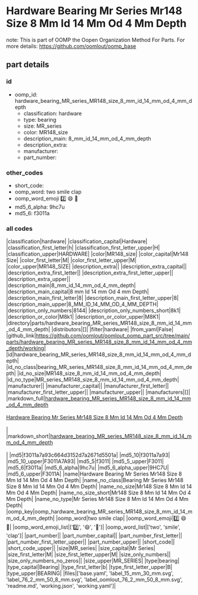 # Hardware Bearing Mr Series Mr148 Size 8 Mm Id 14 Mm Od 4 Mm Depth  

note: This is part of OOMP the Oopen Organization Method For Parts. For more details: https://github.com/oomlout/oomp_base

##  part details





### id
* oomp_id: hardware_bearing_MR_series_MR148_size_8_mm_id_14_mm_od_4_mm_depth
  * classification: hardware
  * type: bearing
  * size: MR_series
  * color: MR148_size
  * description_main: 8_mm_id_14_mm_od_4_mm_depth
  * description_extra: 
  * manufacturer: 
  * part_number: 

### other_codes
* short_code: 
* oomp_word: two smile clap
* oomp_word_emoji :two: :smile: :clap:
* md5_6_alpha: 9hc7u
* md5_6: f3011a

### all codes 
|classification|hardware|
|classification_capital|Hardware|
|classification_first_letter|h|
|classification_first_letter_upper|H|
|classification_upper|HARDWARE|
|color|MR148_size|
|color_capital|Mr148 Size|
|color_first_letter|M|
|color_first_letter_upper|M|
|color_upper|MR148_SIZE|
|description_extra||
|description_extra_capital||
|description_extra_first_letter||
|description_extra_first_letter_upper||
|description_extra_upper||
|description_main|8_mm_id_14_mm_od_4_mm_depth|
|description_main_capital|8 mm Id 14 mm Od 4 mm Depth|
|description_main_first_letter|8|
|description_main_first_letter_upper|8|
|description_main_upper|8_MM_ID_14_MM_OD_4_MM_DEPTH|
|description_only_numbers|8144|
|description_only_numbers_short|8k1|
|description_or_color|M8k1|
|description_or_color_upper|M8K1|
|directory|parts/hardware_bearing_MR_series_MR148_size_8_mm_id_14_mm_od_4_mm_depth|
|distributors|[]|
|filter|hardware|
|from_yaml|False|
|github_link|https://github.com/oomlout/oomlout_oomp_part_src/tree/main/parts/hardware_bearing_MR_series_MR148_size_8_mm_id_14_mm_od_4_mm_depth/working|
|id|hardware_bearing_MR_series_MR148_size_8_mm_id_14_mm_od_4_mm_depth|
|id_no_class|bearing_MR_series_MR148_size_8_mm_id_14_mm_od_4_mm_depth|
|id_no_size|MR148_size_8_mm_id_14_mm_od_4_mm_depth|
|id_no_type|MR_series_MR148_size_8_mm_id_14_mm_od_4_mm_depth|
|manufacturer||
|manufacturer_capital||
|manufacturer_first_letter||
|manufacturer_first_letter_upper||
|manufacturer_upper||
|manufacturers|[]|
|markdown_full|[hardware_bearing_MR_series_MR148_size_8_mm_id_14_mm_od_4_mm_depth](https://github.com/oomlout/oomlout_oomp_part_src/tree/main/parts/hardware_bearing_MR_series_MR148_size_8_mm_id_14_mm_od_4_mm_depth/working)<br>[](https://github.com/oomlout/oomlout_oomp_part_src/tree/main/parts/hardware_bearing_MR_series_MR148_size_8_mm_id_14_mm_od_4_mm_depth/working)<br>[Hardware Bearing Mr Series Mr148 Size 8 Mm Id 14 Mm Od 4 Mm Depth](https://github.com/oomlout/oomlout_oomp_part_src/tree/main/parts/hardware_bearing_MR_series_MR148_size_8_mm_id_14_mm_od_4_mm_depth/working)<br><br>|
|markdown_short|[hardware_bearing_MR_series_MR148_size_8_mm_id_14_mm_od_4_mm_depth](https://github.com/oomlout/oomlout_oomp_part_src/tree/main/parts/hardware_bearing_MR_series_MR148_size_8_mm_id_14_mm_od_4_mm_depth/working)<br><br>|
|md5|f3011a7a93c664d3152d7a2671d5501a|
|md5_10|f3011a7a93|
|md5_10_upper|F3011A7A93|
|md5_5|f3011|
|md5_5_upper|F3011|
|md5_6|f3011a|
|md5_6_alpha|9hc7u|
|md5_6_alpha_upper|9HC7U|
|md5_6_upper|F3011A|
|name|Hardware Bearing Mr Series Mr148 Size 8 Mm Id 14 Mm Od 4 Mm Depth|
|name_no_class|Bearing Mr Series Mr148 Size 8 Mm Id 14 Mm Od 4 Mm Depth|
|name_no_size|Mr148 Size 8 Mm Id 14 Mm Od 4 Mm Depth|
|name_no_size_short|Mr148 Size 8 Mm Id 14 Mm Od 4 Mm Depth|
|name_no_type|Mr Series Mr148 Size 8 Mm Id 14 Mm Od 4 Mm Depth|
|oomp_key|oomp_hardware_bearing_MR_series_MR148_size_8_mm_id_14_mm_od_4_mm_depth|
|oomp_word|two smile clap|
|oomp_word_emoji|:two: :smile: :clap:|
|oomp_word_emoji_list|[':two:', ':smile:', ':clap:']|
|oomp_word_list|['two', 'smile', 'clap']|
|part_number||
|part_number_capital||
|part_number_first_letter||
|part_number_first_letter_upper||
|part_number_upper||
|short_code||
|short_code_upper||
|size|MR_series|
|size_capital|Mr Series|
|size_first_letter|M|
|size_first_letter_upper|M|
|size_only_numbers||
|size_only_numbers_no_zeros||
|size_upper|MR_SERIES|
|type|bearing|
|type_capital|Bearing|
|type_first_letter|b|
|type_first_letter_upper|B|
|type_upper|BEARING|
|files|['base.yaml', 'label_15_mm_30_mm.svg', 'label_76_2_mm_50_8_mm.svg', 'label_oomlout_76_2_mm_50_8_mm.svg', 'readme.md', 'working.json', 'working.yaml']|
